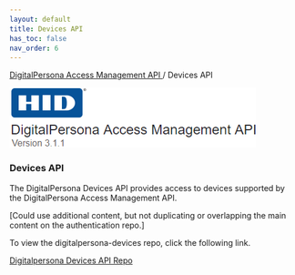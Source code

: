 ```yaml
---
layout: default
title: Devices API
has_toc: false
nav_order: 6  
---
```


[DigitalPersona Access Management API ](https://lenhodgeman.github.io/digitalpersona-access-management-api/)/ Devices API  

![](assets/HID-logo.png)  

### Devices API  

The DigitalPersona Devices API provides access to devices supported by the DigitalPersona Access Management API.

[Could use additional content, but not duplicating or overlapping the main content on the authentication repo.]

To view the digitalpersona-devices repo, click the following link.

[Digitalpersona Devices API Repo](https://lenhodgeman.github.io/digitalpersona-devices/)
